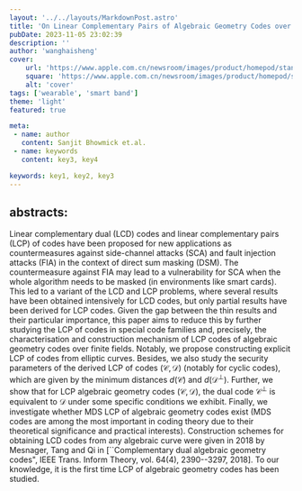 ```yaml
---
layout: '../../layouts/MarkdownPost.astro'
title: 'On Linear Complementary Pairs of Algebraic Geometry Codes over Finite Fields'
pubDate: 2023-11-05 23:02:39
description: ''
author: 'wanghaisheng'
cover:
    url: 'https://www.apple.com.cn/newsroom/images/product/homepod/standard/Apple-HomePod-hero-230118_big.jpg.large_2x.jpg'
    square: 'https://www.apple.com.cn/newsroom/images/product/homepod/standard/Apple-HomePod-hero-230118_big.jpg.large_2x.jpg'
    alt: 'cover'
tags: ['wearable', 'smart band'] 
theme: 'light'
featured: true

meta:
 - name: author
   content: Sanjit Bhowmick et.al.
 - name: keywords
   content: key3, key4

keywords: key1, key2, key3
---
```


## abstracts:
Linear complementary dual (LCD) codes and linear complementary pairs (LCP) of codes have been proposed for new applications as countermeasures against side-channel attacks (SCA) and fault injection attacks (FIA) in the context of direct sum masking (DSM). The countermeasure against FIA may lead to a vulnerability for SCA when the whole algorithm needs to be masked (in environments like smart cards). This led to a variant of the LCD and LCP problems, where several results have been obtained intensively for LCD codes, but only partial results have been derived for LCP codes. Given the gap between the thin results and their particular importance, this paper aims to reduce this by further studying the LCP of codes in special code families and, precisely, the characterisation and construction mechanism of LCP codes of algebraic geometry codes over finite fields. Notably, we propose constructing explicit LCP of codes from elliptic curves. Besides, we also study the security parameters of the derived LCP of codes $(\mathcal{C}, \mathcal{D})$ (notably for cyclic codes), which are given by the minimum distances $d(\mathcal{C})$ and $d(\mathcal{D}^\perp)$. Further, we show that for LCP algebraic geometry codes $(\mathcal{C},\mathcal{D})$, the dual code $\mathcal{C}^\perp$ is equivalent to $\mathcal{D}$ under some specific conditions we exhibit. Finally, we investigate whether MDS LCP of algebraic geometry codes exist (MDS codes are among the most important in coding theory due to their theoretical significance and practical interests). Construction schemes for obtaining LCD codes from any algebraic curve were given in 2018 by Mesnager, Tang and Qi in [``Complementary dual algebraic geometry codes", IEEE Trans. Inform Theory, vol. 64(4), 2390--3297, 2018]. To our knowledge, it is the first time LCP of algebraic geometry codes has been studied.
